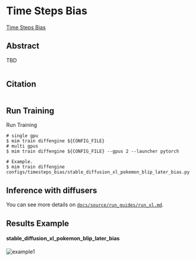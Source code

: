 # Time Steps Bias

[Time Steps Bias](https://github.com/huggingface/diffusers/pull/5094)

## Abstract

TBD

<div align=center>
<img src=""/>
</div>

## Citation

```
```

## Run Training

Run Training

```
# single gpu
$ mim train diffengine ${CONFIG_FILE}
# multi gpus
$ mim train diffengine ${CONFIG_FILE} --gpus 2 --launcher pytorch

# Example.
$ mim train diffengine configs/timesteps_bias/stable_diffusion_xl_pokemon_blip_later_bias.py
```

## Inference with diffusers

You can see more details on [`docs/source/run_guides/run_xl.md`](../../docs/source/run_guides/run_xl.md#inference-with-diffusers).

## Results Example

#### stable_diffusion_xl_pokemon_blip_later_bias

![example1](<>)
